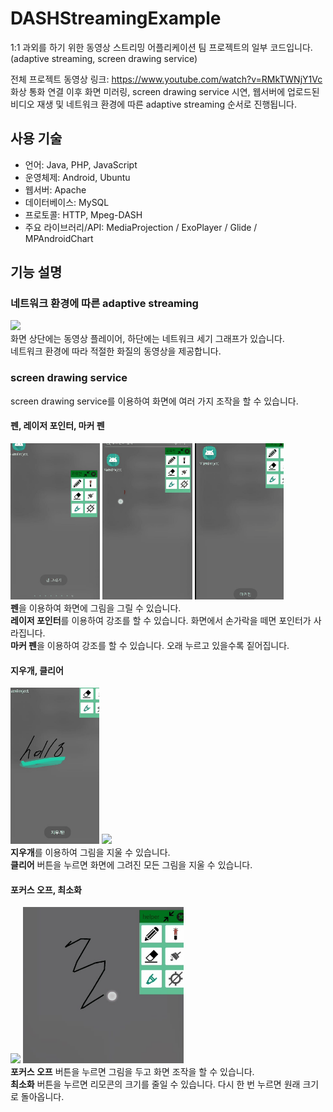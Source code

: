 # DASHStreamingExample

1:1 과외를 하기 위한 동영상 스트리밍 어플리케이션 팀 프로젝트의 일부 코드입니다.<br/>
(adaptive streaming, screen drawing service)<br/>

전체 프로젝트 동영상 링크: https://www.youtube.com/watch?v=RMkTWNjY1Vc<br/>
화상 통화 연결 이후 화면 미러링, screen drawing service 시연,  웹서버에 업로드된 비디오 재생 및 네트워크 환경에 따른 adaptive streaming 순서로 진행됩니다.<br/>
 
## 사용 기술
- 언어: Java, PHP, JavaScript
- 운영체제: Android, Ubuntu
- 웹서버: Apache
- 데이터베이스: MySQL
- 프로토콜: HTTP, Mpeg-DASH
- 주요 라이브러리/API: MediaProjection / ExoPlayer / Glide  / MPAndroidChart

## 기능 설명

### 네트워크 환경에 따른 adaptive streaming
<img src="gif/dash_streaming.gif" height="250"><br/> 
화면 상단에는 동영상 플레이어, 하단에는 네트워크 세기 그래프가 있습니다.<br/>
네트워크 환경에 따라 적절한 화질의 동영상을 제공합니다.<br/>

### screen drawing service
screen drawing service를 이용하여 화면에 여러 가지 조작을 할 수 있습니다.
#### 펜, 레이저 포인터, 마커 펜
<img src="gif/펜.gif" height="250"> <img src="gif/레이저.gif" height="250"> <img src="gif/마커펜.gif" height="250"><br/>
<strong>펜</strong>을 이용하여 화면에 그림을 그릴 수 있습니다.<br/>
<strong>레이저 포인터</strong>를 이용하여 강조를 할 수 있습니다. 화면에서 손가락을 떼면 포인터가 사라집니다.<br/>
<strong>마커 펜</strong>을 이용하여 강조를 할 수 있습니다. 오래 누르고 있을수록 짙어집니다.<br/>

#### 지우개, 클리어
<img src="gif/지우개.gif" height="250"> <img src="gif/clear.gif" height="250"><br/>
<strong>지우개</strong>를 이용하여 그림을 지울 수 있습니다.<br/>
<strong>클리어</strong> 버튼을 누르면 화면에 그려진 모든 그림을 지울 수 있습니다.<br/>

#### 포커스 오프, 최소화
<img src="gif/focus_off.gif" height="250"> <img src="gif/minimize.gif" height="250"><br/>
<strong>포커스 오프</strong> 버튼을 누르면 그림을 두고 화면 조작을 할 수 있습니다.<br/>
<strong>최소화</strong> 버튼을 누르면 리모콘의 크기를 줄일 수 있습니다. 다시 한 번 누르면 원래 크기로 돌아옵니다.<br/>
